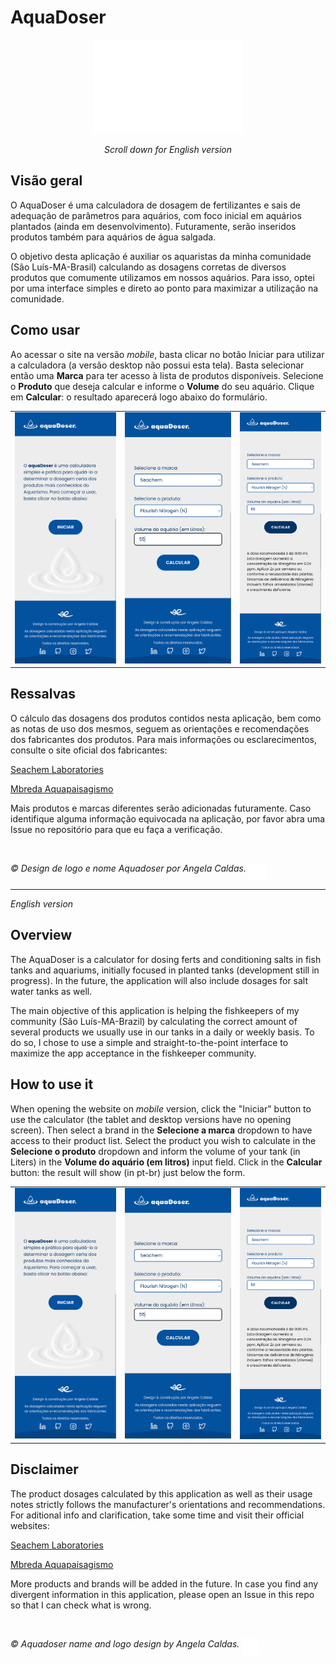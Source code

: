 # AquaDoser

<div align="center">
  <img src="assets/images/aquadoser_white.svg" height="150">

_Scroll down for English version_

</div>

## Visão geral

O AquaDoser é uma calculadora de dosagem de fertilizantes e sais de adequação de parâmetros para aquários, com foco inicial em aquários plantados (ainda em desenvolvimento). Futuramente, serão inseridos produtos também para aquários de água salgada.

O objetivo desta aplicação é auxiliar os aquaristas da minha comunidade (São Luís-MA-Brasil) calculando as dosagens corretas de diversos produtos que comumente utilizamos em nossos aquários. Para isso, optei por uma interface simples e direto ao ponto para maximizar a utilização na comunidade.

## Como usar

Ao acessar o site na versão _mobile_, basta clicar no botão Iniciar para utilizar a calculadora (a versão desktop não possui esta tela). Basta selecionar então uma **Marca** para ter acesso à lista de produtos disponíveis. Selecione o **Produto** que deseja calcular e informe o **Volume** do seu aquário. Clique em **Calcular**: o resultado aparecerá logo abaixo do formulário.

<table>
  <tr valign="top">
    <td><img src="https://raw.githubusercontent.com/sucodelarangela/aquadoser/master/assets/images/screen_1.png" alt="Tela inicial do Aquadoser" ></td>
    <td><img src="https://raw.githubusercontent.com/sucodelarangela/aquadoser/master/assets/images/screen_2.png" alt="Tela inicial do Aquadoser" ></td>
    <td><img src="https://raw.githubusercontent.com/sucodelarangela/aquadoser/master/assets/images/screen_3.png" alt="Tela inicial do Aquadoser" ></td>
  </tr>
</table>

## Ressalvas

O cálculo das dosagens dos produtos contidos nesta aplicação, bem como as notas de uso dos mesmos, seguem as orientações e recomendações dos fabricantes dos produtos. Para mais informações ou esclarecimentos, consulte o site oficial dos fabricantes:

[Seachem Laboratories](https://www.seachem.com/)

[Mbreda Aquapaisagismo](https://www.mbreda.com.br/)

Mais produtos e marcas diferentes serão adicionadas futuramente. Caso identifique alguma informação equivocada na aplicação, por favor abra uma Issue no repositório para que eu faça a verificação.

<br>

_© Design de logo e nome Aquadoser por Angela Caldas._ <span><img src="assets/images/ac_logo_white.svg" height="28" align="top"></span>

---

_English version_

## Overview

The AquaDoser is a calculator for dosing ferts and conditioning salts in fish tanks and aquariums, initially focused in planted tanks (development still in progress). In the future, the application will also include dosages for salt water tanks as well.

The main objective of this application is helping the fishkeepers of my community (São Luís-MA-Brazil) by calculating the correct amount of several products we usually use in our tanks in a daily or weekly basis. To do so, I chose to use a simple and straight-to-the-point interface to maximize the app acceptance in the fishkeeper community.

## How to use it

When opening the website on _mobile_ version, click the "Iniciar" button to use the calculator (the tablet and desktop versions have no opening screen). Then select a brand in the **Selecione a marca** dropdown to have access to their product list. Select the product you wish to calculate in the **Selecione o produto** dropdown and inform the volume of your tank (in Liters) in the **Volume do aquário (em litros)** input field. Click in the **Calcular** button: the result will show (in pt-br) just below the form.

<table>
  <tr valign="top">
    <td><img src="https://raw.githubusercontent.com/sucodelarangela/aquadoser/master/assets/images/screen_1.png" alt="Tela inicial do Aquadoser" ></td>
    <td><img src="https://raw.githubusercontent.com/sucodelarangela/aquadoser/master/assets/images/screen_2.png" alt="Tela inicial do Aquadoser" ></td>
    <td><img src="https://raw.githubusercontent.com/sucodelarangela/aquadoser/master/assets/images/screen_3.png" alt="Tela inicial do Aquadoser" ></td>
  </tr>
</table>

## Disclaimer

The product dosages calculated by this application as well as their usage notes strictly follows the manufacturer's orientations and recommendations. For aditional info and clarification, take some time and visit their official websites:

[Seachem Laboratories](https://www.seachem.com/)

[Mbreda Aquapaisagismo](https://www.mbreda.com.br/)

More products and brands will be added in the future. In case you find any divergent information in this application, please open an Issue in this repo so that I can check what is wrong.

<br>

_© Aquadoser name and logo design by Angela Caldas._ <span><img src="assets/images/ac_logo_white.svg" height="28" align="top"></span>
